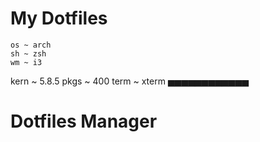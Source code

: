 # My Dotfiles

    os ~ arch
    sh ~ zsh
    wm ~ i3
  kern ~ 5.8.5
  pkgs ~ 400
  term ~ xterm
  ▅▅▅▅▅▅▅▅▅▅▅▅

# Dotfiles Manager

[Dotbot]: https://github.com/anishathalye/dotbot